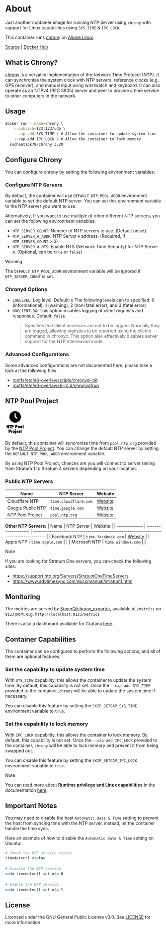 # About
Just another container image for running NTP Server using `chrony` with support for Linux capabilities using `SYS_TIME` & `IPC_LOCK`.

This container runs [chrony](https://chrony-project.org/) on [Alpine Linux](https://alpinelinux.org/).

[Source](https://github.com/socheatsok78/docker-chrony) | [Docker Hub](https://hub.docker.com/r/socheatsok78/chrony)

## What is Chrony?
[chrony](https://chrony-project.org/) is a versatile implementation of the Network Time Protocol (NTP). It can synchronise the system clock with NTP servers, reference clocks (e.g. GPS receiver), and manual input using wristwatch and keyboard. It can also operate as an NTPv4 (RFC 5905) server and peer to provide a time service to other computers in the network.

## Usage

```sh
docker run --name=chrony \
    --publish=123:123/udp \
    --cap-add SYS_TIME \ # Allow the container to update system time
    --cap-add IPC_LOCK \ # Allow the container to lock memory
  socheatsok78/chrony:3.20
```

## Configure Chrony
You can configure chrony by setting the following environment variables:

### Configure NTP Servers

By default, the container will use `DEFAULT_NTP_POOL_ADDR` environment variable to set the default NTP server. You can set this environment variable to the NTP server you want to use.

Alternatively, If you want to use multiple of other different NTP servers, you can set the following environment variables:
- `NTP_SERVER_COUNT`: Number of NTP servers to use. (Default unset)
- `NTP_SERVER_#_ADDR`: NTP Server `#` address. (Required, if `NTP_SERVER_COUNT` > 0)
- `NTP_SERVER_#_NTS`: Enable NTS (Network Time Security) for NTP Server `#`. (Optional, can be `true` or `false`)

> [!WARNING]
> The `DEFAULT_NTP_POOL_ADDR` environment variable will be ignored if `NTP_SERVER_COUNT` is set.

### Chronyd Options

- `LOGLEVEL`: Log level. Default: `0`
  The following levels can to specified: 0 (informational), 1 (warning), 2 (non-fatal error), and 3 (fatal error)
- `NOCLIENTLOG`: This option disables logging of client requests and responses. Default: `false`
  > Specifies that client accesses are not to be logged. Normally they are logged, allowing statistics to be reported using the clients command in chronyc. This option also effectively disables server support for the NTP interleaved mode.

### Advanced Configurations
Some advanced configurations are not documented here, please take a look at the following files:
- [rootfs/etc/s6-overlay/scripts/chronyd-init](./rootfs/etc/s6-overlay/scripts/chronyd-init)
- [rootfs/etc/s6-overlay/s6-rc.d/chronyd/run](./rootfs/etc/s6-overlay/s6-rc.d/chronyd/run)

## NTP Pool Project

<img src="./.github/assets/ntppool.png" width="64px" /><br/>

By default, this container will syncronize time from `pool.ntp.org` provided by the [NTP Pool Project](https://www.ntppool.org/). You can change the default NTP server by setting the `DEFAULT_NTP_POOL_ADDR` environment variable.

By using NTP Pool Project, chances are you will connect to server raning from Stratum 1 to Stratum 4 servers depending on your location.

### Public NTP Servers

| Name              | NTP Server            | Website                                        |
| ----------------- | --------------------- | ---------------------------------------------- |
| Cloudflare NTP    | `time.cloudflare.com` | [Website](https://www.cloudflare.com/time/)    |
| Google Public NTP | `time.google.com`     | [Website](https://developers.google.com/time/) |
| NTP Pool Project  | `pool.ntp.org`        | [Website](https://www.ntppool.org/)            |

**Other NTP Servers:**
| Name          | NTP Server          | Website                                                                              |
| ------------- | ------------------- | ------------------------------------------------------------------------------------ |
| Facebook NTP  | `time.facebook.com` | [Website](https://engineering.fb.com/2020/03/18/production-engineering/ntp-service/) |
| Apple NTP     | `time.apple.com`    |                                                                                      |
| Microsoft NTP | `time.windows.com`  |                                                                                      |

> [!NOTE]
> If you are looking for Stratum One servers, you can check the following sites:
> - https://support.ntp.org/Servers/StratumOneTimeServers
> - https://www.advtimesync.com/docs/manual/stratum1.html

## Monitoring

The metrics are served by [SuperQ/chrony_exporter](https://github.com/SuperQ/chrony_exporter), available at `/metrics` on `9123` port. e.g. `http://localhost:9123/metrics`

There is also a dashboard available for Grafana [here](https://grafana.com/grafana/dashboards/19186-chrony/).

## Container Capabilities
The container can be configured to perform the following actions, and all of them are optional features.

### Set the capability to update system time
With `SYS_TIME` capability, this allows the container to update the system time. By default, this capability is not set. Once the `--cap-add SYS_TIME` provided to the container, `chrony` will be able to update the system time if necessary.

You can disable this feature by setting the `SKIP_SETCAP_SYS_TIME` environment variable to `true`.

### Set the capability to lock memory
With `IPC_LOCK` capability, this allows the container to lock memory. By default, this capability is not set. Once the `--cap-add IPC_LOCK` provided to the container, `chrony` will be able to lock memory and prevent it from being swapped out.

You can disable this feature by setting the `SKIP_SETCAP_IPC_LOCK` environment variable to `true`.

> [!NOTE]
> You can read more about **Runtime privilege and Linux capabilities** in the documentation [here](https://docs.docker.com/engine/containers/run/#runtime-privilege-and-linux-capabilities).

## Important Notes

You may need to disable the host `Automatic Date & Time` setting to prevent the host from syncing time with the NTP server, instead, let the container handle the time sync.

Here an example of how to disable the `Automatic Date & Time` setting on Ubuntu:

```sh
# Check the NTP service status
timedatectl status

# Disable the NTP service
sudo timedatectl set-ntp 0

# Enable the NTP service
sudo timedatectl set-ntp 1
```

## License
Licensed under the GNU General Public License v3.0.
See [LICENSE](./LICENSE) for more information.
